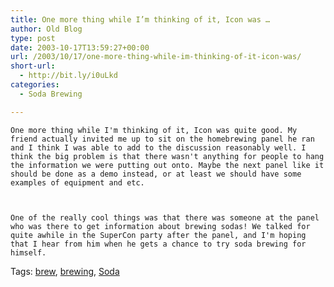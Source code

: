 ```yaml
---
title: One more thing while I’m thinking of it, Icon was …
author: Old Blog
type: post
date: 2003-10-17T13:59:27+00:00
url: /2003/10/17/one-more-thing-while-im-thinking-of-it-icon-was/
short-url:
  - http://bit.ly/i0uLkd
categories:
  - Soda Brewing

---
```

<div class='microid-http+http:sha1:711fc7de694fdac8cb9405f8241ddb04b58fdd15'>
  
    One more thing while I'm thinking of it, Icon was quite good. My friend actually invited me up to sit on the homebrewing panel he ran and I think I was able to add to the discussion reasonably well. I think the big problem is that there wasn't anything for people to hang the information we were putting out onto. Maybe the next panel like it should be done as a demo instead, or at least we should have some examples of equipment and etc.
  
  
  
    One of the really cool things was that there was someone at the panel who was there to get information about brewing sodas! We talked for quite awhile in the SuperCon party after the panel, and I'm hoping that I hear from him when he gets a chance to try soda brewing for himself.
  
</div>

<div class="st-post-tags">
  Tags: <a href="http://www.cavort.org/tag/brew/" title="brew" rel="tag">brew</a>, <a href="http://www.cavort.org/tag/brewing/" title="brewing" rel="tag">brewing</a>, <a href="http://www.cavort.org/tag/soda/" title="Soda" rel="tag">Soda</a><br />
</div>
